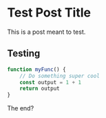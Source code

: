 # Test Post Title
This is a post meant to test.

## Testing

```js
function myFunc() {
    // Do something super cool
    const output = 1 + 1
    return output
}
```

The end?